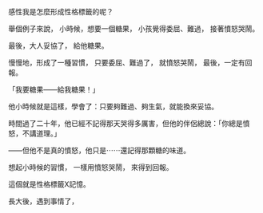 感性我是怎麼形成性格標籤的呢？

舉個例子來說，
小時候，想要一個糖果，
小孩覺得委屈、難過，
接著憤怒哭鬧。

最後，大人妥協了，
給他糖果。

慢慢地，形成了一種習慣，
只要委屈、難過了，
就憤怒哭鬧，
最後，一定有回報。
  

「我要糖果——給我糖果！」

他小時候就是這樣，學會了：只要夠難過、夠生氣，就能換來妥協。

時間過了二十年，他已經不記得那天哭得多厲害，但他的伴侶總說：「你總是憤怒，不講道理。」

——但他不是真的憤怒，他只是⋯⋯還記得那顆糖的味道。


想起小時候的習慣，
一樣用憤怒哭鬧，
來得到回報。

這個就是性格標籤X記憶。

長大後，遇到事情了，
